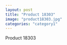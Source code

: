 ```yaml
---
layout: post
title: "Product 18303"
image: "product18303.jpg"
categories: "category1"
---
```

Product 18303
